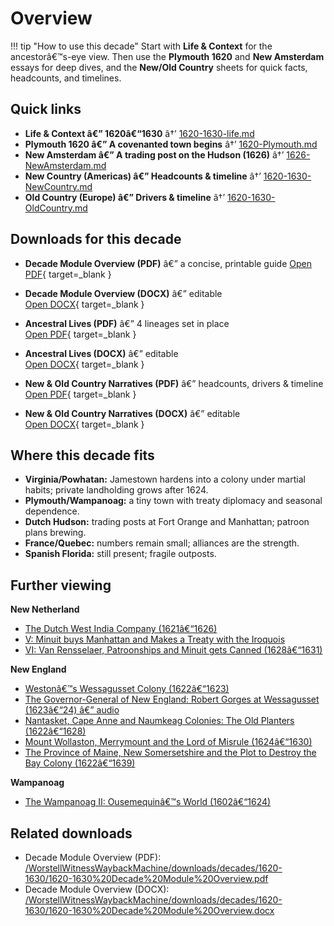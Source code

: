 ﻿# Overview

!!! tip "How to use this decade"
    Start with **Life & Context** for the ancestorâ€™s-eye view. Then use the **Plymouth 1620** and **New Amsterdam** essays for deep dives, and the **New/Old Country** sheets for quick facts, headcounts, and timelines.

## Quick links

- **Life & Context â€” 1620â€“1630** â†’ [1620-1630-life.md](1620-1630-life.md)  
- **Plymouth 1620 â€” A covenanted town begins** â†’ [1620-Plymouth.md](1620-Plymouth.md)  
- **New Amsterdam â€” A trading post on the Hudson (1626)** â†’ [1626-NewAmsterdam.md](1626-NewAmsterdam.md)  
- **New Country (Americas) â€” Headcounts & timeline** â†’ [1620-1630-NewCountry.md](1620-1630-NewCountry.md)  
- **Old Country (Europe) â€” Drivers & timeline** â†’ [1620-1630-OldCountry.md](1620-1630-OldCountry.md)

## Downloads for this decade

- **Decade Module Overview (PDF)** â€” a concise, printable guide
  [Open PDF](../../downloads/decades/1620-1630/1620-1630-Decade-Module-Overview.pdf){ target=_blank }

- **Decade Module Overview (DOCX)** â€” editable  
  [Open DOCX](../../downloads/decades/1620-1630/1620-1630-Decade-Module-Overview.docx){ target=_blank }

- **Ancestral Lives (PDF)** â€” 4 lineages set in place  
  [Open PDF](../../downloads/decades/1620-1630/1620-1630-Ancestral-Lives.pdf){ target=_blank }

- **Ancestral Lives (DOCX)** â€” editable  
  [Open DOCX](../../downloads/decades/1620-1630/1620-1630-Ancestral-Lives.docx){ target=_blank }

- **New & Old Country Narratives (PDF)** â€” headcounts, drivers & timeline  
 [Open PDF](../../downloads/decades/1620-1630/1620-1630-New-and-Old-Country-Narratives.pdf){ target=_blank }

- **New & Old Country Narratives (DOCX)** â€” editable  
 [Open DOCX](../../downloads/decades/1620-1630/1620-1630-New-and-Old-Country-Narratives.docx){ target=_blank }

## Where this decade fits

- **Virginia/Powhatan:** Jamestown hardens into a colony under martial habits; private landholding grows after 1624.  
- **Plymouth/Wampanoag:** a tiny town with treaty diplomacy and seasonal dependence.  
- **Dutch Hudson:** trading posts at Fort Orange and Manhattan; patroon plans brewing.  
- **France/Quebec:** numbers remain small; alliances are the strength.  
- **Spanish Florida:** still present; fragile outposts.

## Further viewing
**New Netherland**
- [The Dutch West India Company (1621â€“1626)](https://www.youtube.com/watch?v=dTaJvLm7290)
- [V: Minuit buys Manhattan and Makes a Treaty with the Iroquois](https://www.youtube.com/watch?v=WzsFcjppcoc)
- [VI: Van Rensselaer, Patroonships and Minuit gets Canned (1628â€“1631)](https://www.youtube.com/watch?v=TWs9fly-Yp0)

**New England**
- [Westonâ€™s Wessagusset Colony (1622â€“1623)](https://www.youtube.com/watch?v=hZkg0vEUgGA)
- [The Governor-General of New England: Robert Gorges at Wessagusset (1623â€“24) â€” audio](https://creators.spotify.com/pod/profile/osoa/episodes/The-Governor-General-of-New-England-Robert-Gorges-at-Wessagusset-1623-24-e2258gb)
- [Nantasket, Cape Anne and Naumkeag Colonies: The Old Planters (1622â€“1628)](https://www.youtube.com/watch?v=zDdCH3TFZ3Y)
- [Mount Wollaston, Merrymount and the Lord of Misrule (1624â€“1630)](https://www.youtube.com/watch?v=WaeyTXvix1I)
- [The Province of Maine, New Somersetshire and the Plot to Destroy the Bay Colony (1622â€“1639)](https://www.youtube.com/watch?v=l0qzeDt9WNA)

**Wampanoag**
- [The Wampanoag II: Ousemequinâ€™s World (1602â€“1624)](https://www.youtube.com/watch?v=dGm20J-PfVk)




## Related downloads
- Decade Module Overview (PDF): [/WorstellWitnessWaybackMachine/downloads/decades/1620-1630/1620-1630%20Decade%20Module%20Overview.pdf](/WorstellWitnessWaybackMachine/downloads/decades/1620-1630/1620-1630%20Decade%20Module%20Overview.pdf)
- Decade Module Overview (DOCX): [/WorstellWitnessWaybackMachine/downloads/decades/1620-1630/1620-1630%20Decade%20Module%20Overview.docx](/WorstellWitnessWaybackMachine/downloads/decades/1620-1630/1620-1630%20Decade%20Module%20Overview.docx)

